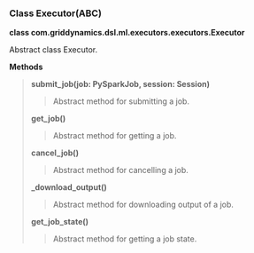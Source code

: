 ### Class Executor(ABC)

**class com.griddynamics.dsl.ml.executors.executors.Executor**

Abstract class Executor.


**Methods**   
> **submit_job(job: PySparkJob, session: Session)** 
> > Abstract method for submitting a job.  
> 
> **get_job()** 
> > Abstract method for getting a job. 
> 
> **cancel_job()** 
> > Abstract method for cancelling a job.
> 
> **_download_output()** 
> > Abstract method for downloading output of a job.
>
> **get_job_state()**
> > Abstract method for getting a job state.
